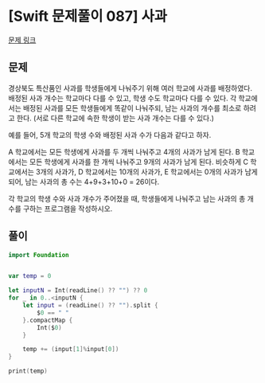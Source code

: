 # [Swift 문제풀이 087] 사과

[문제 링크](https://www.acmicpc.net/problem/10833)

## 문제

경상북도 특산품인 사과를 학생들에게 나눠주기 위해 여러 학교에 사과를 배정하였다. 배정된 사과 개수는 학교마다 다를 수 있고, 학생 수도 학교마다 다를 수 있다. 각 학교에서는 배정된 사과를 모든 학생들에게 똑같이 나눠주되, 남는 사과의 개수를 최소로 하려고 한다. (서로 다른 학교에 속한 학생이 받는 사과 개수는 다를 수 있다.)

예를 들어, 5개 학교의 학생 수와 배정된 사과 수가 다음과 같다고 하자.

A 학교에서는 모든 학생에게 사과를 두 개씩 나눠주고 4개의 사과가 남게 된다. B 학교에서는 모든 학생에게 사과를 한 개씩 나눠주고 9개의 사과가 남게 된다. 비슷하게 C 학교에서는 3개의 사과가, D 학교에서는 10개의 사과가, E 학교에서는 0개의 사과가 남게 되어, 남는 사과의 총 수는 4+9+3+10+0 = 26이다. 

각 학교의 학생 수와 사과 개수가 주어졌을 때, 학생들에게 나눠주고 남는 사과의 총 개수를 구하는 프로그램을 작성하시오.

## 풀이

```swift
import Foundation


var temp = 0

let inputN = Int(readLine() ?? "") ?? 0
for _ in 0..<inputN {
    let input = (readLine() ?? "").split {
        $0 == " "
    }.compactMap {
        Int($0)
    }

    temp += (input[1]%input[0])
}

print(temp)
```
